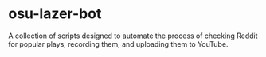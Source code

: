 # osu-lazer-bot

A collection of scripts designed to automate the process of checking Reddit for popular plays, recording them, and uploading them to YouTube.
